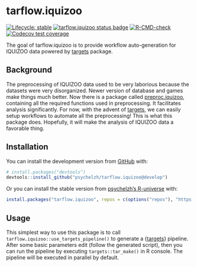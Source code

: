 
<!-- README.md is generated from README.Rmd. Please edit that file -->

# tarflow.iquizoo

<!-- badges: start -->

[![Lifecycle:
stable](https://img.shields.io/badge/lifecycle-stable-brightgreen.svg)](https://lifecycle.r-lib.org/articles/stages.html#stable)
[![tarflow.iquizoo status
badge](https://psychelzh.r-universe.dev/badges/tarflow.iquizoo)](https://psychelzh.r-universe.dev/tarflow.iquizoo)
[![R-CMD-check](https://github.com/psychelzh/tarflow.iquizoo/actions/workflows/R-CMD-check.yaml/badge.svg)](https://github.com/psychelzh/tarflow.iquizoo/actions/workflows/R-CMD-check.yaml)
[![Codecov test
coverage](https://codecov.io/gh/psychelzh/tarflow.iquizoo/branch/main/graph/badge.svg)](https://app.codecov.io/gh/psychelzh/tarflow.iquizoo?branch=main)
<!-- badges: end -->

The goal of tarflow.iquizoo is to provide workflow auto-generation for
IQUIZOO data powered by [targets](https://github.com/ropensci/targets)
package.

## Background

The preprocessing of IQUIZOO data used to be very laborious because the
datasets were very disorganized. Newer version of database and games
make things much better. Now there is a package called
[preproc.iquizoo](https://github.com/psychelzh/preproc.iquizoo),
containing all the required functions used in preprocessing. It
facilitates analysis significantly. For now, with the advent of
[targets](https://docs.ropensci.org/targets/), we can easily setup
workflows to automate all the preprocessing! This is what this package
does. Hopefully, it will make the analysis of IQUIZOO data a favorable
thing.

## Installation

You can install the development version from
[GitHub](https://github.com/) with:

``` r
# install.packages("devtools")
devtools::install_github("psychelzh/tarflow.iquizoo@develop")
```

Or you can install the stable version from [psychelzh’s
R-universe](https://psychelzh.r-universe.dev/) with:

``` r
install.packages("tarflow.iquizoo", repos = c(options("repos"), "https://psychelzh.r-universe.dev"))
```

## Usage

This simplest way to use this package is to call
`tarflow.iquizoo::use_targets_pipeline()` to generate a
{[targets](https://docs.ropensci.org/targets/)} pipeline. After some
basic parameters edit (follow the generated script), then you can run
the pipeline by executing `targets::tar_make()` in R console. The
pipeline will be executed in parallel by default.
